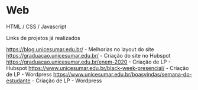 # Web
HTML / CSS / Javascript

Links de projetos já realizados

https://blog.unicesumar.edu.br/ - Melhorias no layout do site
https://graduacao.unicesumar.edu.br/ - Criação do site no Hubspot
https://graduacao.unicesumar.edu.br/enem-2020 - Criação de LP - Hubspot
https://www.unicesumar.edu.br/black-week-presencial/ - Criação de LP - Wordpress
https://www.unicesumar.edu.br/boasvindas/semana-do-estudante - Criação de LP - Wordpress
